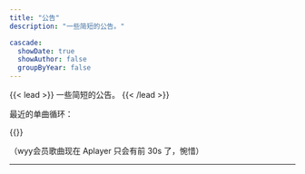 ```yaml
---
title: "公告"
description: "一些简短的公告。"

cascade:
  showDate: true
  showAuthor: false
  groupByYear: false
---
```


{{< lead >}}
一些简短的公告。
{{< /lead >}}

最近的单曲循环：   

{{<aplayer server="netease" type="song" id="1353951869">}}

（wyy会员歌曲现在 Aplayer 只会有前 30s 了，惋惜）

---
